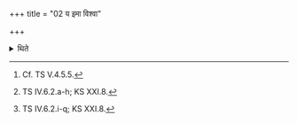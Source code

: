 +++
title = "02 य इमा विश्वा"

+++

<details><summary>थिते</summary>

2. (And he offers) two libations with two different hymns[^1] beginning with ya imā visívā bhuvanāi[^2] and cakṣuṣah pitā 
manasā hi dhīraḥ[^3] (respectively).  

[^1]: Cf. TS V.4.5.5.   

[^2]: TS IV.6.2.a-h; KS XXI.8.  

[^3]: TS IV.6.2.i-q; KS XXI.8.   


</details>
